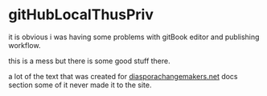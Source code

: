 gitHubLocalThusPriv
===================

it is obvious i was having some problems with gitBook editor and publishing workflow.

this is a mess but there is some good stuff there.

a lot of the text that was created for [diasporachangemakers.net](http://diasporachangemakers.net/) docs section some of it never made it to the site.
